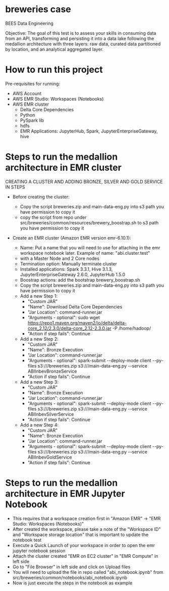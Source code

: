 # breweries case
BEES Data Engineering

Objective:
The goal of this test is to assess your skills in consuming data from an API, transforming and
persisting it into a data lake following the medallion architecture with three layers: raw data,
curated data partitioned by location, and an analytical aggregated layer.

# How to run this project

Pre-requisites for running:
 * AWS Account 
 * AWS EMR Studio: Workspaces (Notebooks)
 * AWS EMR cluster 
	 * Delta Core Dependencies
	 * Python
	 * PySpark lib
	 * hdfs 
	 * EMR Applications: JupyterHub, Spark, JupyterEnterpriseGateway, hive


# Steps to run the medallion architecture in EMR cluster

CREATING A CLUSTER AND ADDING BRONZE, SILVER AND GOLD SERVICE IN STEPS
* Before creating the cluster:
	* Copy the script breweries.zip and main-data-eng.py into s3 path you have permission to copy it
	* copy the script from repo under src/breweries/common/resources/brewery_boostrap.sh to s3 path you have permission to copy it

* Create an EMR cluster (Amazon EMR version emr-6.10.1):
	* Name: Put a name that you will need to use for attaching in the emr workspace notebook later. Example of name: "abi.cluster.test"
	* with a Master Node and 2 Core nodes
	* Termination option: Manually terminate cluster
	* Installed applications: Spark 3.3.1, Hive 3.1.3, JupyterEnterpriseGateway 2.6.0, JupyterHub 1.5.0
	* Boostrap actions: add the bootstrap brewery_boostrap.sh 	
	* Copy the script breweries.zip and main-data-eng.py into s3 path you have permission to copy it
	* Add a new Step 1:
		* "Custom JAR"
		* "Name": Download Delta Core Dependencies
		* "Jar Location": command-runner.jar
		* "Arguments - optional":  sudo wget https://repo1.maven.org/maven2/io/delta/delta-core_2.12/2.3.0/delta-core_2.12-2.3.0.jar -P /home/hadoop/
		* "Action if step fails": Continue
	* Add a new Step 2:
		* "Custom JAR"
		* "Name": Bronze Execution
		* "Jar Location": command-runner.jar
		* "Arguments - optional":  spark-submit --deploy-mode client --py-files s3://<your s3 path>/breweries.zip s3://<your s3 path>/main-data-eng.py --service ABIInbevBronzeService
		* "Action if step fails": Continue
	* Add a new Step 3:
		* "Custom JAR"
		* "Name": Bronze Execution
		* "Jar Location": command-runner.jar
		* "Arguments - optional":  spark-submit --deploy-mode client --py-files s3://<your s3 path>/breweries.zip s3://<your s3 path>/main-data-eng.py --service ABIInbevSilverService
		* "Action if step fails": Continue
	* Add a new Step 4:
		* "Custom JAR"
		* "Name": Bronze Execution
		* "Jar Location": command-runner.jar
		* "Arguments - optional":  spark-submit --deploy-mode client --py-files s3://<your s3 path>/breweries.zip s3://<your s3 path>/main-data-eng.py --service ABIInbevGoldService
		* "Action if step fails": Continue

	
# Steps to run the medallion architecture in EMR Jupyter Notebook
* This requires that a workspace creation first in "Amazon EMR" -> "EMR Studio: Workspaces (Notebooks)"
* After created the workspace, please take a note of the "Workspace ID" and "Workspace storage location" that is important to update the notebook test
* Execute a Quick Launch of your workspace in order to open the emr jupyter notebook session
* Attach the cluster created "EMR on EC2 cluster" in "EMR Compute" in left side
* Go to "File Browser" in left side and click on Upload files
* You will need to upload the file in repo called "abi_notebook.ipynb" from src/breweries/common/notebooks/abi_notebook.ipynb
* Now is just execute the steps in the notebook as example
